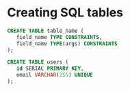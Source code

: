  # Creating SQL tables

 ```sql
 CREATE TABLE table_name (
    field_name TYPE CONSTRAINTS,
    field_name TYPE(args) CONSTRAINTS
 );
 ```

 ```sql
 CREATE TABLE users (
    id SERIAL PRIMARY KEY,
    email VARCHAR(255) UNIQUE
 );
 ```